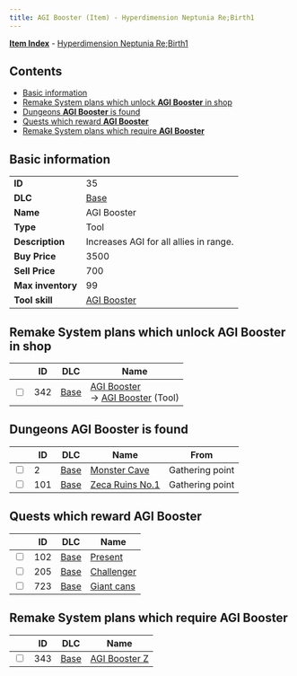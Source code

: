 ```yaml
---
title: AGI Booster (Item) - Hyperdimension Neptunia Re;Birth1
---
```


[**Item Index**](/neptunia/rb1/item/index.html) - [Hyperdimension Neptunia Re;Birth1](/neptunia/rb1)

## Contents

- [Basic information](#basic-information)
- [Remake System plans which unlock **AGI Booster** in shop](#remake-system-plans-which-unlock-agi-booster-in-shop)
- [Dungeons **AGI Booster** is found](#dungeons-agi-booster-is-found)
- [Quests which reward **AGI Booster**](#quests-which-reward-agi-booster)
- [Remake System plans which require **AGI Booster**](#remake-system-plans-which-require-agi-booster)

## Basic information

|   |   |
| -- | -- |
| **ID** | 35 |
| **DLC** | [Base](/neptunia/rb1/dlc/1-base.html) |
| **Name** | AGI Booster |
| **Type** | Tool |
| **Description** | Increases AGI for all allies in range. |
| **Buy Price** | 3500 |
| **Sell Price** | 700 |
| **Max inventory** | 99 |
| **Tool skill** | [AGI Booster](/neptunia/rb1/skill/1-10035-agi-booster.html) |


## Remake System plans which unlock **AGI Booster** in shop

|    | ID | DLC | Name |
| -- | -- | --- | ---- |
| <input type="checkbox" id="rb1-remake-1-342" class="trackbox" /> | 342 | [Base](/neptunia/rb1/dlc/1-base.html) | [AGI Booster](/neptunia/rb1/remake/1-342-agi-booster.html)<br /> → [AGI Booster](/neptunia/rb1/item/1-35-agi-booster.html) (Tool) |


## Dungeons **AGI Booster** is found

|    | ID | DLC | Name | From |
| -- | -- | --- | ---- | ---- |
| <input type="checkbox" id="rb1-dungeon-1-2" class="trackbox" /> | 2 | [Base](/neptunia/rb1/dlc/1-base.html) | [Monster Cave](/neptunia/rb1/dungeon/1-2-monster-cave.html) | Gathering point |
| <input type="checkbox" id="rb1-dungeon-1-101" class="trackbox" /> | 101 | [Base](/neptunia/rb1/dlc/1-base.html) | [Zeca Ruins No.1](/neptunia/rb1/dungeon/1-101-zeca-ruins-no-1.html) | Gathering point |


## Quests which reward **AGI Booster**

|    | ID | DLC | Name |
| -- | -- | --- | ---- |
| <input type="checkbox" id="rb1-quest-1-102" class="trackbox" /> | 102 | [Base](/neptunia/rb1/dlc/1-base.html) | [Present](/neptunia/rb1/quest/1-102-present.html) |
| <input type="checkbox" id="rb1-quest-1-205" class="trackbox" /> | 205 | [Base](/neptunia/rb1/dlc/1-base.html) | [Challenger](/neptunia/rb1/quest/1-205-challenger.html) |
| <input type="checkbox" id="rb1-quest-1-723" class="trackbox" /> | 723 | [Base](/neptunia/rb1/dlc/1-base.html) | [Giant cans](/neptunia/rb1/quest/1-723-giant-cans.html) |


## Remake System plans which require **AGI Booster**

|    | ID | DLC | Name |
| -- | -- | --- | ---- |
| <input type="checkbox" id="rb1-quest-1-343" class="trackbox" /> | 343 | [Base](/neptunia/rb1/dlc/1-base.html) | [AGI Booster Z](/neptunia/rb1/quest/1-343-agi-booster-z.html) |
